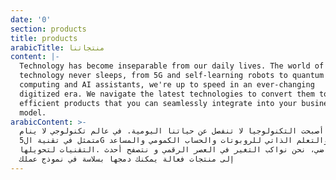 ```yaml
---
date: '0'
section: products
title: products
arabicTitle: منتجاتنا
content: |-
  Technology has become inseparable from our daily lives. The world of
  technology never sleeps, from 5G and self-learning robots to quantum
  computing and AI assistants, we're up to speed in an ever-changing
  digitized era. We navigate the latest technologies to convert them to
  efficient products that you can seamlessly integrate into your business
  model.
arabicContent: >-
  لقد أصبحت التكنولوجيا لا تنفصل عن حياتنا اليومية. في عالم تكنولوجي لا ينام،
  متمثل في تقنية ال5G والتعلم الذاتي للروبوتات والحساب الكمومي والمساعد
  الافتراضي، نحن نواكب التغير في العصر الرقمي و نتصفح أحدث .التقنيات لتحويلها
  إلى منتجات فعالة يمكنك دمجها بسلاسة في نموذج عملك
---
```


